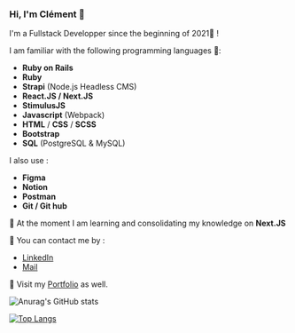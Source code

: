 ### Hi, I'm Clément 👋

I'm a Fullstack Developper since the beginning of 2021🚀 ! 

I am familiar with the following programming languages 💪:

  * **Ruby on Rails**
  * **Ruby**
  * **Strapi** (Node.js Headless CMS)
  * **React.JS / Next.JS**
  * **StimulusJS**
  * **Javascript** (Webpack)
  * **HTML** / **CSS** / **SCSS**
  * **Bootstrap**
  * **SQL** (PostgreSQL & MySQL)

I also use :
  
  * **Figma**
  * **Notion**
  * **Postman**
  * **Git / Git hub**

🌱 At the moment I am learning and consolidating my knowledge on **Next.JS**

💬 You can contact me by :
  * [LinkedIn](https://www.linkedin.com/in/cl%C3%A9ment-le-boulanger/)
  * [Mail](hello@clement-leboulanger.com)

🚋 Visit my [Portfolio](https://www.clement-leboulanger.com) as well.

![Anurag's GitHub stats](https://github-readme-stats.vercel.app/api?username=ClementLeBoulanger&show_icons=true)

[![Top Langs](https://github-readme-stats.vercel.app/api/top-langs/?username=ClementLeBoulanger)](https://github.com/anuraghazra/github-readme-stats)
